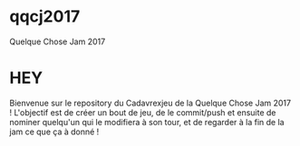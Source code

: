 # qqcj2017
Quelque Chose Jam 2017
# HEY
Bienvenue sur le repository du Cadavrexjeu de la Quelque Chose Jam 2017 !
L'objectif est de créer un bout de jeu, de le commit/push et ensuite de nominer quelqu'un qui le modifiera à son tour, et de regarder à la fin de la jam ce que ça à donné !
